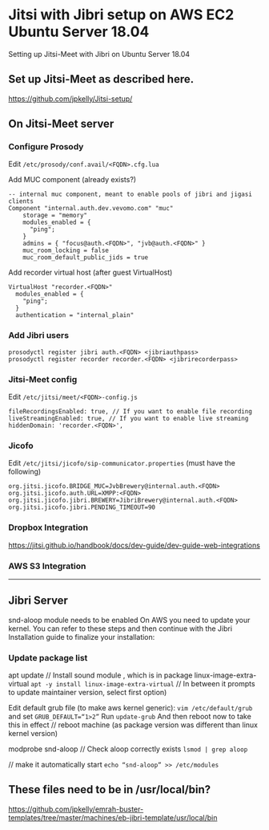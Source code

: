 # Jitsi with Jibri setup on AWS EC2 Ubuntu Server 18.04 
Setting up Jitsi-Meet with Jibri on Ubuntu Server 18.04

## Set up Jitsi-Meet as described here.
https://github.com/jpkelly/Jitsi-setup/

## On Jitsi-Meet server 
### Configure Prosody 
Edit `/etc/prosody/conf.avail/<FQDN>.cfg.lua`

Add MUC component (already exists?)
```
-- internal muc component, meant to enable pools of jibri and jigasi clients
Component "internal.auth.dev.vevomo.com" "muc"
    storage = "memory"
    modules_enabled = {
      "ping";
    }
    admins = { "focus@auth.<FQDN>", "jvb@auth.<FQDN>" }
    muc_room_locking = false
    muc_room_default_public_jids = true
```
Add recorder virtual host (after guest VirtualHost)
```
VirtualHost "recorder.<FQDN>"
  modules_enabled = {
    "ping";
  }
  authentication = "internal_plain"
```

### Add Jibri users
```
prosodyctl register jibri auth.<FQDN> <jibriauthpass>
prosodyctl register recorder recorder.<FQDN> <jibrirecorderpass>
```

### Jitsi-Meet config
Edit `/etc/jitsi/meet/<FQDN>-config.js`
```
fileRecordingsEnabled: true, // If you want to enable file recording
liveStreamingEnabled: true, // If you want to enable live streaming
hiddenDomain: 'recorder.<FQDN>',
```

### Jicofo
Edit `/etc/jitsi/jicofo/sip-communicator.properties` (must have the following)
```
org.jitsi.jicofo.BRIDGE_MUC=JvbBrewery@internal.auth.<FQDN>
org.jitsi.jicofo.auth.URL=XMPP:<FQDN>
org.jitsi.jicofo.jibri.BREWERY=JibriBrewery@internal.auth.<FQDN>
org.jitsi.jicofo.jibri.PENDING_TIMEOUT=90
```

### Dropbox Integration
https://jitsi.github.io/handbook/docs/dev-guide/dev-guide-web-integrations

### AWS S3 Integration

---

## Jibri Server
snd-aloop module needs to be enabled
On AWS you need to update your kernel. You can refer to these steps and then continue with the Jibri Installation guide to finalize your installation:

### Update package list
apt update
// Install sound module , which is in package linux-image-extra-virtual
`apt -y install linux-image-extra-virtual`
// In between it prompts to update maintainer version, select first option)

Edit default grub file (to make aws kernel generic):
`vim /etc/default/grub` and set
`GRUB_DEFAULT=“1>2”`
Run `update-grub`
And then reboot now to take this in effect
// reboot machine (as package version was different than linux kernel version)

modprobe snd-aloop
// Check aloop correctly exists
`lsmod | grep aloop`

// make it automatically start
`echo “snd-aloop” >> /etc/modules`


## These files need to be in /usr/local/bin?

https://github.com/jpkelly/emrah-buster-templates/tree/master/machines/eb-jibri-template/usr/local/bin

